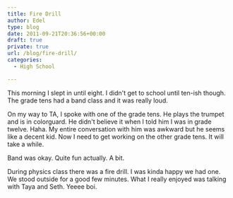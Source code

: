 ```yaml
---
title: Fire Drill
author: Edel
type: blog
date: 2011-09-21T20:36:56+00:00
draft: true
private: true
url: /blog/fire-drill/
categories:
  - High School

---
```

This morning I slept in until eight. I didn't get to school until ten-ish though. The grade tens had a band class and it was really loud.

On my way to TA, I spoke with one of the grade tens. He plays the trumpet and is in colorguard. He didn't believe it when I told him I was in grade twelve. Haha. My entire conversation with him was awkward but he seems like a decent kid. Now I need to get working on the other grade tens. It will take a while.

Band was okay. Quite fun actually. A bit.

During physics class there was a fire drill. I was kinda happy we had one. We stood outside for a good few minutes. What I really enjoyed was talking with Taya and Seth. Yeeee boi.



